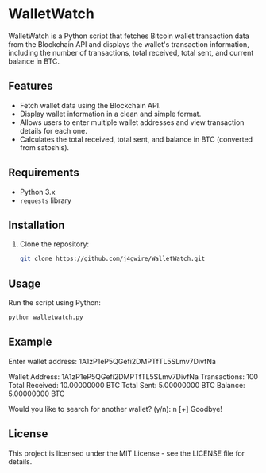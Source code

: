 # WalletWatch

WalletWatch is a Python script that fetches Bitcoin wallet transaction data from the Blockchain API and displays the wallet's transaction information, including the number of transactions, total received, total sent, and current balance in BTC.

## Features

- Fetch wallet data using the Blockchain API.
- Display wallet information in a clean and simple format.
- Allows users to enter multiple wallet addresses and view transaction details for each one.
- Calculates the total received, total sent, and balance in BTC (converted from satoshis).

## Requirements

- Python 3.x
- `requests` library

## Installation

1. Clone the repository:

   ```bash
   git clone https://github.com/j4gwire/WalletWatch.git

## Usage
Run the script using Python:
```bash
python walletwatch.py
```

## Example
Enter wallet address: 1A1zP1eP5QGefi2DMPTfTL5SLmv7DivfNa

Wallet Address: 1A1zP1eP5QGefi2DMPTfTL5SLmv7DivfNa
Transactions: 100
Total Received: 10.00000000 BTC
Total Sent: 5.00000000 BTC
Balance: 5.00000000 BTC

Would you like to search for another wallet? (y/n): n
[+] Goodbye!

## License
This project is licensed under the MIT License - see the LICENSE file for details.
